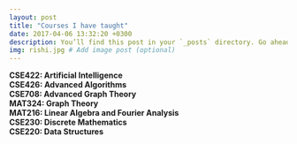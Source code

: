 ```yaml
---
layout: post
title: "Courses I have taught"
date: 2017-04-06 13:32:20 +0300
description: You’ll find this post in your `_posts` directory. Go ahead and edit it and re-build the site to see your changes. # Add post description (optional)
img: rishi.jpg # Add image post (optional)
---
```


<strong> CSE422: Artificial Intelligence </strong>    
<strong> CSE426: Advanced Algorithms </strong>     
<strong> CSE708: Advanced Graph Theory </strong>     
<strong> MAT324: Graph Theory </strong>     
<strong> MAT216: Linear Algebra and Fourier Analysis </strong>     
<strong> CSE230: Discrete Mathematics </strong>     
<strong> CSE220: Data Structures </strong>    
